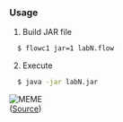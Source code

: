 ### Usage  
1. Build JAR file  
```sh
  $ flowc1 jar=1 labN.flow 
```
2. Execute  
```sh
  $ java -jar labN.jar 
```
![MEME](https://sun9-23.userapi.com/2P6lP7y8tmvf8FFXNt1vOjbogVuNRsbdXsZUwg/fFOJ6eW-Im4.jpg)  
([Source](https://vk.com/yadebil666))
